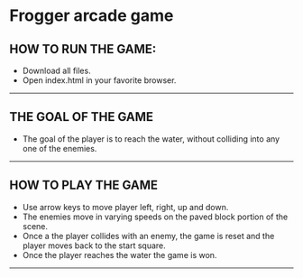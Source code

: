 # Frogger arcade game

HOW TO RUN THE GAME:
--------------------

- Download all files.
- Open index.html in your favorite browser.
-------------------------------------------

THE GOAL OF THE GAME
--------------------

- The goal of the player is to reach the water, without colliding into any one of the enemies.
--------------------------------------------------------------------------------------------

HOW TO PLAY THE GAME
--------------------

- Use arrow keys to move player left, right, up and down.
- The enemies move in varying speeds on the paved block portion of the scene.
- Once a the player collides with an enemy, the game is reset and the player moves back to the start square.
- Once the player reaches the water the game is won.
----------------------------------------------------
